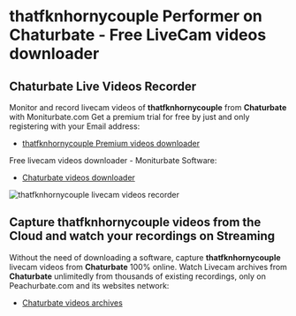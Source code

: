 # thatfknhornycouple Performer on Chaturbate - Free LiveCam videos downloader

## Chaturbate Live Videos Recorder

Monitor and record livecam videos of **thatfknhornycouple** from **Chaturbate** with Moniturbate.com
Get a premium trial for free by just and only registering with your Email address:
* [thatfknhornycouple Premium videos downloader](https://moniturbate.com/request-demo-licence-key.html)

Free livecam videos downloader - Moniturbate Software:
* [Chaturbate videos downloader](https://moniturbate.com/moniturbate-download-software.html)

![thatfknhornycouple livecam videos recorder](https://peachurnet.com/templates/moniturbate-software.png)


## Capture thatfknhornycouple videos from the Cloud and watch your recordings on Streaming

Without the need of downloading a software, capture **thatfknhornycouple** livecam videos from **Chaturbate** 100% online.
Watch Livecam archives from **Chaturbate** unlimitedly from thousands of existing recordings, only on Peachurbate.com and its websites network:
* [Chaturbate videos archives](https://peachurnet.com/)
